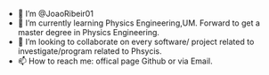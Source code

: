 - 👋 I’m @JoaoRibeir01
- 🌱 I’m currently learning Physics Engineering,UM. Forward to get a master degree in Physics Engineering.
- 💞️ I’m looking to collaborate on every software/ project related to investigate/program related to Phsycis.
- 📫 How to reach me: offical page Github or via Email.

<!---
JoaoRibeir01/JoaoRibeir01 is a ✨ special ✨ repository because its `README.md` (this file) appears on your GitHub profile.
You can click the Preview link to take a look at your changes.
--->
